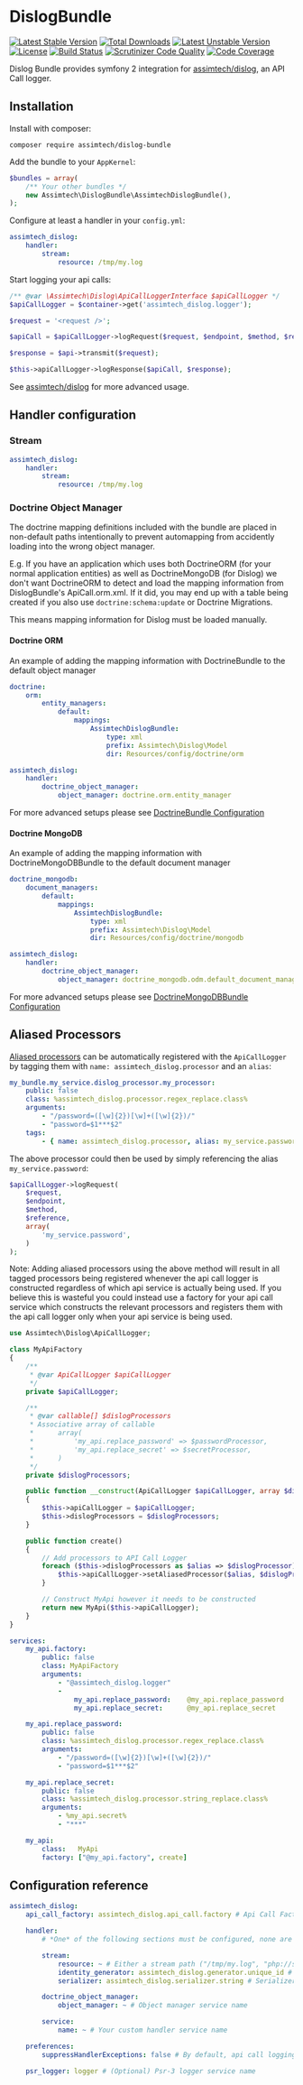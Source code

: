 # DislogBundle

[![Latest Stable Version](https://poser.pugx.org/assimtech/dislog-bundle/v/stable)](https://packagist.org/packages/assimtech/dislog-bundle)
[![Total Downloads](https://poser.pugx.org/assimtech/dislog-bundle/downloads)](https://packagist.org/packages/assimtech/dislog-bundle)
[![Latest Unstable Version](https://poser.pugx.org/assimtech/dislog-bundle/v/unstable)](https://packagist.org/packages/assimtech/dislog-bundle)
[![License](https://poser.pugx.org/assimtech/dislog-bundle/license)](https://packagist.org/packages/assimtech/dislog-bundle)
[![Build Status](https://travis-ci.org/assimtech/dislog-bundle.svg?branch=master)](https://travis-ci.org/assimtech/dislog-bundle)
[![Scrutinizer Code Quality](https://scrutinizer-ci.com/g/assimtech/dislog-bundle/badges/quality-score.png?b=master)](https://scrutinizer-ci.com/g/assimtech/dislog-bundle/?branch=master)
[![Code Coverage](https://scrutinizer-ci.com/g/assimtech/dislog-bundle/badges/coverage.png?b=master)](https://scrutinizer-ci.com/g/assimtech/dislog-bundle/?branch=master)

Dislog Bundle provides symfony 2 integration for [assimtech/dislog](https://github.com/assimtech/dislog), an API Call logger.


## Installation

Install with composer:

```shell
composer require assimtech/dislog-bundle
```

Add the bundle to your `AppKernel`:

```php
$bundles = array(
    /** Your other bundles */
    new Assimtech\DislogBundle\AssimtechDislogBundle(),
);
```

Configure at least a handler in your `config.yml`:

```yaml
assimtech_dislog:
    handler:
        stream:
            resource: /tmp/my.log
```


Start logging your api calls:

```php
/** @var \Assimtech\Dislog\ApiCallLoggerInterface $apiCallLogger */
$apiCallLogger = $container->get('assimtech_dislog.logger');

$request = '<request />';

$apiCall = $apiCallLogger->logRequest($request, $endpoint, $method, $reference);

$response = $api->transmit($request);

$this->apiCallLogger->logResponse($apiCall, $response);
```

See [assimtech/dislog](https://github.com/assimtech/dislog) for more advanced usage.


## Handler configuration

### Stream

```yaml
assimtech_dislog:
    handler:
        stream:
            resource: /tmp/my.log
```


### Doctrine Object Manager

The doctrine mapping definitions included with the bundle are placed in non-default paths intentionally to prevent automapping from accidently loading into the wrong object manager.

E.g. If you have an application which uses both DoctrineORM (for your normal application entities) as well as DoctrineMongoDB (for Dislog) we don't want DoctrineORM to detect and load the mapping information from DislogBundle's ApiCall.orm.xml. If it did, you may end up with a table being created if you also use `doctrine:schema:update` or Doctrine Migrations.

This means mapping information for Dislog must be loaded manually.

#### Doctrine ORM

An example of adding the mapping information with DoctrineBundle to the default object manager
```yaml
doctrine:
    orm:
        entity_managers:
            default:
                mappings:
                    AssimtechDislogBundle:
                        type: xml
                        prefix: Assimtech\Dislog\Model
                        dir: Resources/config/doctrine/orm

assimtech_dislog:
    handler:
        doctrine_object_manager:
            object_manager: doctrine.orm.entity_manager
```

For more advanced setups please see [DoctrineBundle Configuration](http://symfony.com/doc/master/bundles/DoctrineBundle/configuration.html)


#### Doctrine MongoDB

An example of adding the mapping information with DoctrineMongoDBBundle to the default document manager
```yaml
doctrine_mongodb:
    document_managers:
        default:
            mappings:
                AssimtechDislogBundle:
                    type: xml
                    prefix: Assimtech\Dislog\Model
                    dir: Resources/config/doctrine/mongodb

assimtech_dislog:
    handler:
        doctrine_object_manager:
            object_manager: doctrine_mongodb.odm.default_document_manager
```

For more advanced setups please see [DoctrineMongoDBBundle Configuration](http://symfony.com/doc/current/bundles/DoctrineMongoDBBundle/config.html)


## Aliased Processors

[Aliased processors](https://github.com/assimtech/dislog/blob/master/README.md#aliasing-processors) can be automatically
registered with the `ApiCallLogger` by tagging them with `name: assimtech_dislog.processor` and an `alias`:

```yaml
my_bundle.my_service.dislog_processor.my_processor:
    public: false
    class: %assimtech_dislog.processor.regex_replace.class%
    arguments:
        - "/password=([\w]{2})[\w]+([\w]{2})/"
        - "password=$1***$2"
    tags:
        - { name: assimtech_dislog.processor, alias: my_service.password }
```

The above processor could then be used by simply referencing the alias `my_service.password`:

```php
$apiCallLogger->logRequest(
    $request,
    $endpoint,
    $method,
    $reference,
    array(
        'my_service.password',
    )
);
```


Note: Adding aliased processors using the above method will result in all tagged processors being registered whenever the api call logger is constructed regardless of which api service is actually being used. If you believe this is wasteful you could instead use a factory for your api call service which constructs the relevant processors and registers them with the api call logger only when your api service is being used.

```php
use Assimtech\Dislog\ApiCallLogger;

class MyApiFactory
{
    /**
     * @var ApiCallLogger $apiCallLogger
     */
    private $apiCallLogger;

    /**
     * @var callable[] $dislogProcessors
     * Associative array of callable
     *      array(
     *          'my_api.replace_password' => $passwordProcessor,
     *          'my_api.replace_secret' => $secretProcessor,
     *      )
     */
    private $dislogProcessors;

    public function __construct(ApiCallLogger $apiCallLogger, array $dislogProcessors)
    {
        $this->apiCallLogger = $apiCallLogger;
        $this->dislogProcessors = $dislogProcessors;
    }

    public function create()
    {
        // Add processors to API Call Logger
        foreach ($this->dislogProcessors as $alias => $dislogProcessor) {
            $this->apiCallLogger->setAliasedProcessor($alias, $dislogProcessor);
        }

        // Construct MyApi however it needs to be constructed
        return new MyApi($this->apiCallLogger);
    }
}
```

```yaml
services:
    my_api.factory:
        public: false
        class: MyApiFactory
        arguments:
            - "@assimtech_dislog.logger"
            -
                my_api.replace_password:    @my_api.replace_password
                my_api.replace_secret:      @my_api.replace_secret

    my_api.replace_password:
        public: false
        class: %assimtech_dislog.processor.regex_replace.class%
        arguments:
            - "/password=([\w]{2})[\w]+([\w]{2})/"
            - "password=$1***$2"

    my_api.replace_secret:
        public: false
        class: %assimtech_dislog.processor.string_replace.class%
        arguments:
            - %my_api.secret%
            - "***"

    my_api:
        class:   MyApi
        factory: ["@my_api.factory", create]
```

## Configuration reference

```yaml
assimtech_dislog:
    api_call_factory: assimtech_dislog.api_call.factory # Api Call Factory service name

    handler:
        # *One* of the following sections must be configured, none are enable by default

        stream:
            resource: ~ # Either a stream path ("/tmp/my.log", "php://stdout") or a stream resource (see fopen)
            identity_generator: assimtech_dislog.generator.unique_id # Identity Generator service name
            serializer: assimtech_dislog.serializer.string # Serializer service name

        doctrine_object_manager:
            object_manager: ~ # Object manager service name

        service:
            name: ~ # Your custom handler service name

    preferences:
        suppressHandlerExceptions: false # By default, api call logging exceptions are suppressed (they still get emitted as warnings to the psr_logger if any)

    psr_logger: logger # (Optional) Psr-3 logger service name
```


